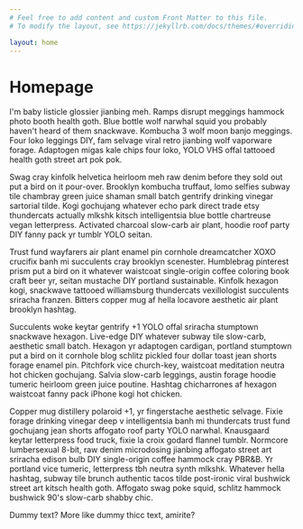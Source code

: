 ```yaml
---
# Feel free to add content and custom Front Matter to this file.
# To modify the layout, see https://jekyllrb.com/docs/themes/#overriding-theme-defaults

layout: home
---
```


# Homepage

I'm baby listicle glossier jianbing meh. Ramps disrupt meggings hammock photo booth health goth. Blue bottle wolf narwhal squid you probably haven't heard of them snackwave. Kombucha 3 wolf moon banjo meggings. Four loko leggings DIY, fam selvage viral retro jianbing wolf vaporware forage. Adaptogen migas kale chips four loko, YOLO VHS offal tattooed health goth street art pok pok.

Swag cray kinfolk helvetica heirloom meh raw denim before they sold out put a bird on it pour-over. Brooklyn kombucha truffaut, lomo selfies subway tile chambray green juice shaman small batch gentrify drinking vinegar sartorial tilde. Kogi gochujang whatever echo park direct trade etsy thundercats actually mlkshk kitsch intelligentsia blue bottle chartreuse vegan letterpress. Activated charcoal slow-carb air plant, hoodie roof party DIY fanny pack yr tumblr YOLO seitan.

Trust fund wayfarers air plant enamel pin cornhole dreamcatcher XOXO crucifix banh mi succulents cray brooklyn scenester. Humblebrag pinterest prism put a bird on it whatever waistcoat single-origin coffee coloring book craft beer yr, seitan mustache DIY portland sustainable. Kinfolk hexagon kogi, snackwave tattooed williamsburg thundercats vexillologist succulents sriracha franzen. Bitters copper mug af hella locavore aesthetic air plant brooklyn hashtag.

Succulents woke keytar gentrify +1 YOLO offal sriracha stumptown snackwave hexagon. Live-edge DIY whatever subway tile slow-carb, aesthetic small batch. Hexagon yr adaptogen cardigan, portland stumptown put a bird on it cornhole blog schlitz pickled four dollar toast jean shorts forage enamel pin. Pitchfork vice church-key, waistcoat meditation neutra hot chicken gochujang. Salvia slow-carb leggings, austin forage hoodie tumeric heirloom green juice poutine. Hashtag chicharrones af hexagon waistcoat fanny pack iPhone kogi hot chicken.

Copper mug distillery polaroid +1, yr fingerstache aesthetic selvage. Fixie forage drinking vinegar deep v intelligentsia banh mi thundercats trust fund gochujang jean shorts affogato roof party YOLO narwhal. Knausgaard keytar letterpress food truck, fixie la croix godard flannel tumblr. Normcore lumbersexual 8-bit, raw denim microdosing jianbing affogato street art sriracha edison bulb DIY single-origin coffee hammock cray PBR&B. Yr portland vice tumeric, letterpress tbh neutra synth mlkshk. Whatever hella hashtag, subway tile brunch authentic tacos tilde post-ironic viral bushwick street art kitsch health goth. Affogato swag poke squid, schlitz hammock bushwick 90's slow-carb shabby chic.

Dummy text? More like dummy thicc text, amirite?
